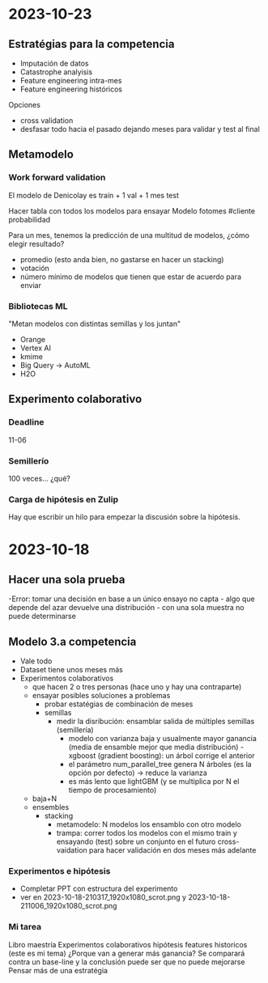 # 2023-10-23

## Estratégias para la competencia
- Imputación de datos 
- Catastrophe analyisis
- Feature engineering intra-mes
- Feature engineering históricos
 
Opciones
- cross validation
- desfasar todo hacia el pasado dejando meses para validar y test al final


## Metamodelo


### Work forward validation
El modelo de Denicolay es train + 1 val + 1 mes test

Hacer tabla con todos los modelos para ensayar
Modelo    fotomes #cliente    probabilidad

Para un mes, tenemos la predicción de una multitud de modelos, ¿cómo elegir resultado?
- promedio (esto anda bien, no gastarse en hacer un stacking)
- votación
- número mínimo de modelos que tienen que estar de acuerdo para enviar


### Bibliotecas ML
"Metan modelos con distintas semillas y los juntan"
 
- Orange
- Vertex AI
- kmime
- Big Query -> AutoML
- H2O





## Experimento colaborativo

### Deadline
11-06


### Semillerío
100 veces... ¿qué?

### Carga de hipótesis en Zulip
Hay que escribir un hilo para empezar la discusión sobre la hipótesis.


# 2023-10-18

## Hacer una sola prueba
-Error: tomar una decisión en base a un único ensayo no capta
    - algo que depende del azar devuelve una distribución
        - con una sola muestra no puede determinarse



## Modelo 3.a competencia
- Vale todo
- Dataset tiene unos meses más
- Experimentos colaborativos
    - que hacen 2 o tres personas (hace uno y hay una contraparte)
    - ensayar posibles soluciones a problemas
        - probar estatégias de combinación de meses
        - semillas
            - medir la disribución: ensamblar salida de múltiples semillas (semillería)
                - modelo con varianza baja y usualmente mayor ganancia (media de ensamble mejor que media distribución)
            -xgboost (gradient boosting): un árbol corrige el anterior
                - el parámetro num_parallel_tree genera N árboles (es la opción por defecto) -> reduce la varianza
                - es más lento que lightGBM (y se multiplica por N el tiempo de procesamiento)
    - baja+N
    - ensembles
        - stacking
            - metamodelo: N modelos los ensamblo con otro modelo
            - trampa: correr todos los modelos con el mismo train y ensayando (test) sobre un conjunto en el futuro cross-vaidation para hacer validación en dos meses más adelante


### Experimentos e hipótesis
- Completar PPT con estructura del experimento
- ver en  2023-10-18-210317_1920x1080_scrot.png y 2023-10-18-211006_1920x1080_scrot.png

### Mi tarea
Libro maestría
    Experimentos colaborativos
        hipótesis
            features historicos (este es mi tema)
    ¿Porque van a generar más ganancia? Se comparará contra un base-line y la conclusión puede ser que no puede mejorarse
        Pensar más de una estratégia

